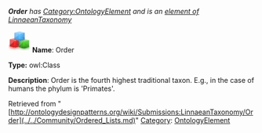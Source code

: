 ___Order__ has [Category:OntologyElement](../../Category/OntologyElement.md "Category:OntologyElement") and is an [element of](../../Property/ElementOf.md "Property:ElementOf") [LinnaeanTaxonomy](../../Submissions/LinnaeanTaxonomy.md "Submissions:LinnaeanTaxonomy")_


  




[![Class](../../images/thumb/2/27/Class.gif/45px-Class.gif)](../../Image/Class.gif.md "Class")
__Name__: Order 


__Type:__ owl:Class 


__Description__: Order is the fourth highest traditional taxon. E.g., in the case of humans the phylum is 'Primates'. 





Retrieved from "[http://ontologydesignpatterns.org/wiki/Submissions:LinnaeanTaxonomy/Order](../../Community/Ordered_Lists.md)"
 [Category](http://ontologydesignpatterns.org/wiki/Special:Categories "Special:Categories"): [OntologyElement](../../Category/OntologyElement.md "Category:OntologyElement")